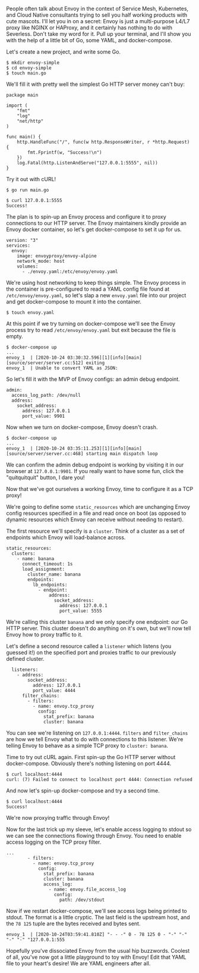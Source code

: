 People often talk about Envoy in the context of Service Mesh, Kubernetes, and
Cloud Native consultants trying to sell you half working products with cute
mascots. I'll let you in on a secret: Envoy is just a multi-purpose L4/L7 proxy
like NGINX or HAProxy, and it certainly has nothing to do with Severless. Don't
take my word for it. Pull up your terminal, and I'll show you with the help of
a little bit of Go, some YAML, and docker-compose.

Let's create a new project, and write some Go.

```
$ mkdir envoy-simple
$ cd envoy-simple
$ touch main.go
```

We'll fill it with pretty well the simplest Go HTTP server money can't buy:

```
package main

import (
	"fmt"
	"log"
	"net/http"
)

func main() {
	http.HandleFunc("/", func(w http.ResponseWriter, r *http.Request) {
		fmt.Fprintf(w, "Success!\n")
	})
	log.Fatal(http.ListenAndServe("127.0.0.1:5555", nil))
}
```

Try it out with cURL!

```
$ go run main.go
```

```
$ curl 127.0.0.1:5555
Success!
```

The plan is to spin-up an Envoy process and configure it to proxy connections
to our HTTP server. The Envoy maintainers kindly provide an Envoy docker
container, so let's get docker-compose to set it up for us.

```
version: "3"
services:
  envoy:
    image: envoyproxy/envoy-alpine
    network_mode: host
    volumes:
      - ./envoy.yaml:/etc/envoy/envoy.yaml
```

We're using host networking to keep things simple. The Envoy process in the
container is pre-configured to read a YAML config file found at
`/etc/envoy/envoy.yaml`, so let's slap a new `envoy.yaml` file into our project
and get docker-compose to mount it into the container.

```
$ touch envoy.yaml
```

At this point if we try turning on docker-compose we'll see the Envoy process
try to read `/etc/envoy/envoy.yaml` but exit because the file is empty.

```
$ docker-compose up
...
envoy_1  | [2020-10-24 03:30:32.596][1][info][main] [source/server/server.cc:512] exiting
envoy_1  | Unable to convert YAML as JSON:
```

So let's fill it with the MVP of Envoy configs: an admin debug endpoint.

```
admin:
  access_log_path: /dev/null
  address:
    socket_address:
      address: 127.0.0.1
      port_value: 9901
```

Now when we turn on docker-compose, Envoy doesn't crash.

```
$ docker-compose up
...
envoy_1  | [2020-10-24 03:35:11.253][1][info][main] [source/server/server.cc:468] starting main dispatch loop
```

We can confirm the admin debug endpoint is working by visiting it in our
browser at `127.0.0.1:9901`. If you really want to have some fun, click the
"quitquitquit" button, I dare you!

Now that we've got ourselves a working Envoy, time to configure it as a TCP
proxy!

We're going to define some `static_resources` which are unchanging Envoy config
resources specified in a file and read once on boot (as opposed to dynamic
resources which Envoy can receive without needing to restart).

The first resource we'll specify is a `cluster`. Think of a cluster as a set of
endpoints which Envoy will load-balance across.

```
static_resources:
  clusters:
    - name: banana
      connect_timeout: 1s
      load_assignment:
        cluster_name: banana
        endpoints:
          lb_endpoints:
            - endpoint:
                address:
                  socket_address:
                    address: 127.0.0.1
                    port_value: 5555
```

We're calling this cluster `banana` and we only specify one endpoint: our Go
HTTP server. This cluster doesn't do anything on it's own, but we'll now tell
Envoy how to proxy traffic to it.

Let's define a second resource called a `listener` which listens (you guessed
it!) on the specified port and proxies traffic to our previously defined
cluster.

```
  listeners:
    - address:
        socket_address:
          address: 127.0.0.1
          port_value: 4444
      filter_chains:
        - filters:
          - name: envoy.tcp_proxy
            config:
              stat_prefix: banana
              cluster: banana
```

You can see we're listening on `127.0.0.1:4444`. `filters` and `filter_chains`
are how we tell Envoy what to do with connections to this listener. We're
telling Envoy to behave as a simple TCP proxy to `cluster: banana`.

Time to try out cURL again. First spin-up the Go HTTP server without
docker-compose. Obviously there's nothing listening on port 4444.

```
$ curl localhost:4444
curl: (7) Failed to connect to localhost port 4444: Connection refused
```

And now let's spin-up docker-compose and try a second time.

```
$ curl localhost:4444
Success!
```

We're now proxying traffic through Envoy!

Now for the last trick up my sleeve, let's enable access logging to stdout so
we can see the connections flowing through Envoy. You need to enable access
logging on the TCP proxy filter.

```
...
        - filters:
          - name: envoy.tcp_proxy
            config:
              stat_prefix: banana
              cluster: banana
              access_log:
                - name: envoy.file_access_log
                  config:
                    path: /dev/stdout
```

Now if we restart docker-compose, we'll see access logs being printed to
stdout. The format is a little cryptic. The last field is the upstream host,
and the `78 125` tuple are the bytes received and bytes sent.

```
envoy_1  | [2020-10-24T03:59:41.810Z] "- - -" 0 - 78 125 0 - "-" "-" "-" "-" "127.0.0.1:555
```

Hopefully you've dissociated Envoy from the usual hip buzzwords. Coolest of
all, you've now got a little playground to toy with Envoy! Edit that YAML file
to your heart's desire! We are YAML engineers after all.
